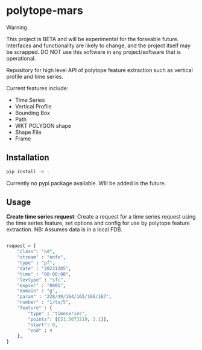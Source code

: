 # polytope-mars

> [!WARNING]
> This project is BETA and will be experimental for the forseable future. Interfaces and functionality are likely to change, and the project itself may be scrapped. DO NOT use this software in any project/software that is operational.

Repository for high level API of polytope feature extraction such as vertical profile and time series.

Current features include:

* Time Series
* Vertical Profile
* Bounding Box
* Path
* WKT POLYGON shape
* Shape File
* Frame

## Installation

```bash
pip install -e .
```

Currently no pypi package available. WIll be added in the future.

## Usage

**Create time series request**: Create a request for a time series request using the time series feature, set options and config for use by polytope feature extraction. NB: Assumes data is in a local FDB.

```python

request = {
    "class": "od",
    "stream" : "enfo",
    "type" : "pf",
    "date" : "20231205",
    "time" : "00:00:00",
    "levtype" : "sfc",
    "expver" : "0001", 
    "domain" : "g",
    "param" : "228/49/164/165/166/167",
    "number" : "1/to/5",
    "feature" : {
        "type" : "timeseries",
        "points": [[51.5073219, 2.1]],
        "start": 0,
        "end" : 9
    },
}

```
